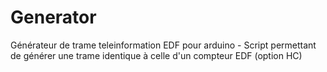 # Generator
Générateur de trame teleinformation EDF pour arduino - Script permettant de générer une trame identique à celle d'un compteur EDF (option HC)
